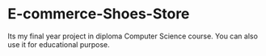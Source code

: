 # E-commerce-Shoes-Store
Its my final year project in diploma Computer Science course. You can also use it for educational purpose.
